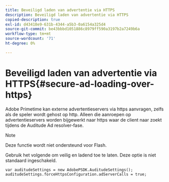 ```yaml
---
title: Beveiligd laden van advertentie via HTTPS
description: Beveiligd laden van advertentie via HTTPS
copied-description: true
exl-id: d43418e9-631b-4344-a5b3-0a6154a325d4
source-git-commit: be43bbbd1051886c8979ff590a3197b2a7249b6a
workflow-type: tm+mt
source-wordcount: '71'
ht-degree: 0%

---
```


# Beveiligd laden van advertentie via HTTPS{#secure-ad-loading-over-https}

Adobe Primetime kan externe advertentieservers via https aanvragen, zelfs als de speler wordt gehost op http. Alleen die aanroepen op advertentieservers worden bijgewerkt naar https waar de client naar zoekt tijdens de Auditude Ad resolver-fase.

>[!NOTE]
>
>Deze functie wordt niet ondersteund voor Flash.

Gebruik het volgende om veilig en ladend toe te laten. Deze optie is niet standaard ingeschakeld.

```
var auditudeSettings = new AdobePSDK.AuditudeSettings(); 
auditudeSettings.forceHttpsConfiguration.adServerCalls = true;
```
